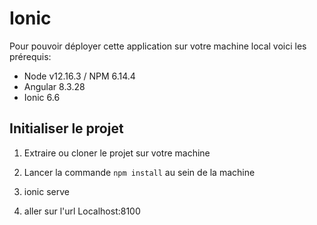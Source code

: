 # Ionic

Pour pouvoir déployer cette application sur votre machine local voici les prérequis:
- Node v12.16.3 / NPM 6.14.4
- Angular 8.3.28
- Ionic 6.6

## Initialiser le projet

1. Extraire ou cloner le projet sur votre machine

2. Lancer la commande `npm install` au sein de la machine

3. ionic serve

4. aller sur l'url Localhost:8100
